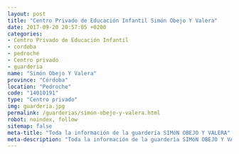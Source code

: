 ```yaml
---
layout: post
title: "Centro Privado de Educación Infantil Simón Obejo Y Valera"
date: 2017-09-20 20:57:05 +0200
categories:
- Centro Privado de Educación Infantil
- cordoba
- pedroche
- Centro privado
- guarderia
name: "Simón Obejo Y Valera"
province: "Córdoba"
location: "Pedroche"
code: "14010191"
type: "Centro privado"
img: guarderia.jpg
permalink: /guarderias/simon-obejo-y-valera.html
robot: noindex, follow
sitemap: false
meta-title: "Toda la información de la guardería SIMóN OBEJO Y VALERA"
meta-description: "Toda la información de la guardería SIMóN OBEJO Y VALERA"
---
```

